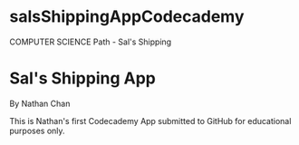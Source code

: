 # salsShippingAppCodecademy
COMPUTER SCIENCE Path - Sal's Shipping

# Sal's Shipping App
By Nathan Chan 

This is Nathan's first Codecademy App submitted to GitHub for educational purposes only.  
